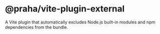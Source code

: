 # @praha/vite-plugin-external

A Vite plugin that automatically excludes Node.js built-in modules and npm dependencies from the bundle.
